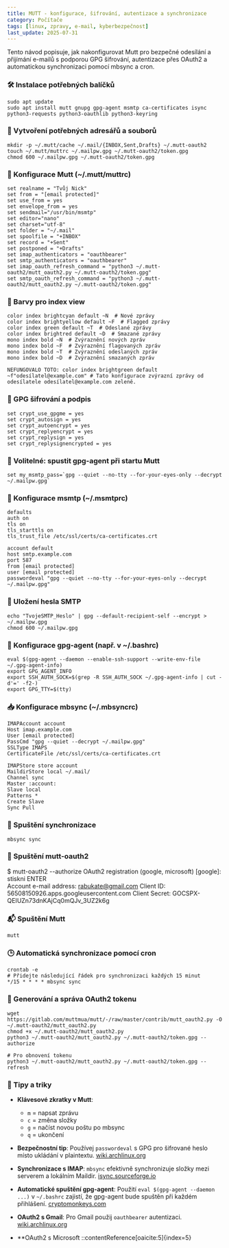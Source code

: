 ```yaml
---
title: MUTT - konfigurace, šifrování, autentizace a synchronizace
category: Počítače
tags: [linux, zpravy, e-mail, kyberbezpečnost]
last_update: 2025-07-31
---
```


Tento návod popisuje, jak nakonfigurovat Mutt pro bezpečné odesílání a přijímání e-mailů s podporou GPG šifrování, autentizace přes OAuth2 a automatickou synchronizaci pomocí mbsync a cron.


### 🛠️ Instalace potřebných balíčků
    sudo apt update
    sudo apt install mutt gnupg gpg-agent msmtp ca-certificates isync python3-requests python3-oauthlib python3-keyring


### 📁 Vytvoření potřebných adresářů a souborů
    mkdir -p ~/.mutt/cache ~/.mail/{INBOX,Sent,Drafts} ~/.mutt-oauth2
    touch ~/.mutt/muttrc ~/.mailpw.gpg ~/.mutt-oauth2/token.gpg
    chmod 600 ~/.mailpw.gpg ~/.mutt-oauth2/token.gpg

### 🧩 Konfigurace Mutt (~/.mutt/muttrc)
    set realname = "Tvůj Nick"
    set from = "[email protected]"
    set use_from = yes
    set envelope_from = yes
    set sendmail="/usr/bin/msmtp"
    set editor="nano"
    set charset="utf-8"
    set folder = "~/.mail"
    set spoolfile = "+INBOX"
    set record = "+Sent"
    set postponed = "+Drafts"
    set imap_authenticators = "oauthbearer"
    set smtp_authenticators = "oauthbearer"
    set imap_oauth_refresh_command = "python3 ~/.mutt-oauth2/mutt_oauth2.py ~/.mutt-oauth2/token.gpg"
    set smtp_oauth_refresh_command = "python3 ~/.mutt-oauth2/mutt_oauth2.py ~/.mutt-oauth2/token.gpg"

### 🎨 Barvy pro index view
    color index brightcyan default ~N  # Nové zprávy
    color index brightyellow default ~F  # Flagged zprávy
    color index green default ~T  # Odeslané zprávy
    color index brightred default ~D  # Smazané zprávy
    mono index bold ~N  # Zvýraznění nových zpráv
    mono index bold ~F  # Zvýraznění flagovaných zpráv
    mono index bold ~T  # Zvýraznění odeslaných zpráv
    mono index bold ~D  # Zvýraznění smazaných zpráv

    NEFUNGOVALO TOTO: color index brightgreen default ~f"odesílatel@example.com" # Tato konfigurace zvýrazní zprávy od odesílatele odesílatel@example.com zeleně.

### 🔐 GPG šifrování a podpis
    set crypt_use_gpgme = yes
    set crypt_autosign = yes
    set crypt_autoencrypt = yes
    set crypt_replyencrypt = yes
    set crypt_replysign = yes
    set crypt_replysignencrypted = yes

### 🔄 Volitelné: spustit gpg-agent při startu Mutt
    set my_msmtp_pass=`gpg --quiet --no-tty --for-your-eyes-only --decrypt ~/.mailpw.gpg`

### 📧 Konfigurace msmtp (~/.msmtprc)
    defaults
    auth on
    tls on
    tls_starttls on
    tls_trust_file /etc/ssl/certs/ca-certificates.crt

    account default
    host smtp.example.com
    port 587
    from [email protected]
    user [email protected]
    passwordeval "gpg --quiet --no-tty --for-your-eyes-only --decrypt ~/.mailpw.gpg"

### 🔐 Uložení hesla SMTP
    echo "TvojeSMTP_Heslo" | gpg --default-recipient-self --encrypt > ~/.mailpw.gpg
    chmod 600 ~/.mailpw.gpg

### 🧪 Konfigurace gpg-agent (např. v ~/.bashrc)
    eval $(gpg-agent --daemon --enable-ssh-support --write-env-file ~/.gpg-agent-info)
    export GPG_AGENT_INFO
    export SSH_AUTH_SOCK=$(grep -R SSH_AUTH_SOCK ~/.gpg-agent-info | cut -d'=' -f2-)
    export GPG_TTY=$(tty)

### 📥 Konfigurace mbsync (~/.mbsyncrc)
    IMAPAccount account
    Host imap.example.com
    User [email protected]
    PassCmd "gpg --quiet --decrypt ~/.mailpw.gpg"
    SSLType IMAPS
    CertificateFile /etc/ssl/certs/ca-certificates.crt

    IMAPStore store account
    MaildirStore local ~/.mail/
    Channel sync
    Master :account:
    Slave local
    Patterns *
    Create Slave
    Sync Pull

### 🔄 Spuštění synchronizace
    mbsync sync

### 🔄 Spuštění mutt-oauth2
$ mutt-oauth2 --authorize
OAuth2 registration (google, microsoft) [google]:   stiskni ENTER      
Account e-mail address: rabukate@gmail.com
Client ID:  56508150926.apps.googleusercontent.com
Client Secret:  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

### 📬 Spuštění Mutt
    mutt

### 🕒 Automatická synchronizace pomocí cron
    crontab -e
    # Přidejte následující řádek pro synchronizaci každých 15 minut
    */15 * * * * mbsync sync

### 🔑 Generování a správa OAuth2 tokenu
    wget https://gitlab.com/muttmua/mutt/-/raw/master/contrib/mutt_oauth2.py -O ~/.mutt-oauth2/mutt_oauth2.py
    chmod +x ~/.mutt-oauth2/mutt_oauth2.py
    python3 ~/.mutt-oauth2/mutt_oauth2.py ~/.mutt-oauth2/token.gpg --authorize

    # Pro obnovení tokenu
    python3 ~/.mutt-oauth2/mutt_oauth2.py ~/.mutt-oauth2/token.gpg --refresh

### 🧠 Tipy a triky
- **Klávesové zkratky v Mutt**:
  - `m` = napsat zprávu
  - `c` = změna složky
  - `g` = načíst novou poštu po mbsync
  - `q` = ukončení

- **Bezpečnostní tip**: Používej `passwordeval` s GPG pro šifrované heslo místo ukládání v plaintextu. [wiki.archlinux.org](https://wiki.archlinux.org/title/MSMTP)

- **Synchronizace s IMAP**: `mbsync` efektivně synchronizuje složky mezi serverem a lokálním Maildir. [isync.sourceforge.io](https://isync.sourceforge.io/mbsync.html)

- **Automatické spuštění gpg-agent**: Použití `eval $(gpg-agent --daemon ...)` v `~/.bashrc` zajistí, že gpg-agent bude spuštěn při každém přihlášení. [cryptomonkeys.com](https://cryptomonkeys.com/2015/09/mutt-and-msmtp-on-osx/)

- **OAuth2 s Gmail**: Pro Gmail použij `oauthbearer` autentizaci. [wiki.archlinux.org](https://wiki.archlinux.org/title/MSMTP)

- **OAuth2 s Microsoft
::contentReference[oaicite:5]{index=5}
 
